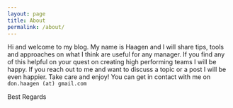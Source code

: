 ```yaml
---
layout: page
title: About
permalink: /about/
---
```


Hi and welcome to my blog. My name is Haagen and I will share tips, tools and approaches on what I think are useful for any manager. If you find any of this helpful on your quest on creating high performing teams I will be happy. If you reach out to me and want to discuss a topic or a post I will be even happier. Take care and enjoy!
You can get in contact with me on `don.haagen (at) gmail.com`

Best Regards
